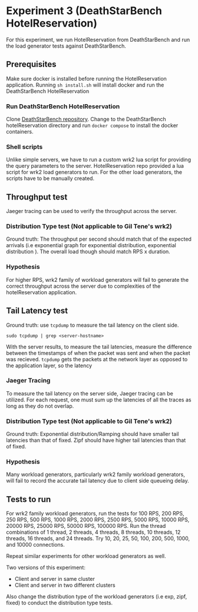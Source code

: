 # Experiment 3 (DeathStarBench HotelReservation)
For this experiment, we run HotelReservation from DeathStarBench and run the load generator tests against DeathStarBench.

## Prerequisites
Make sure docker is installed before running the HotelReservation application. Running `sh install.sh` will install docker and run the DeathStarBench HotelReservation

### Run DeathStarBench HotelReservation
Clone [DeathStarBench repository](https://github.com/delimitrou/DeathStarBench.git). Change to the DeathStarBench hotelReservation directory and run `docker compose` to install the docker containers. 

### Shell scripts
Unlike simple servers, we have to run a custom wrk2 lua script for providing the query parameters to the server. HotelReservation repo provided a lua script for wrk2 load generators to run. For the other load generators, the scripts have to be manually created.

## Throughput test
Jaeger tracing can be used to verify the throughput across the server. 

### Distribution Type test (Not applicable to Gil Tene's wrk2)
Ground truth: The throughput per second should match that of the expected arrivals (i.e exponential graph for exponential distribution, exponential distribution ). The overall load though should match RPS x duration.

### Hypothesis
For higher RPS, wrk2 family of workload generators will fail to generate the correct throughput across the server due to complexities of the hotelReservation application.

## Tail Latency test
Ground truth: use `tcpdump` to measure the tail latency on the client side. 

```
sudo tcpdump | grep <server-hostname>
```

With the server results, to measure the tail latencies, measure the difference between the timestamps of when the packet was sent and when the packet was recieved. `tcpdump` gets the packets at the network layer as opposed to the application layer, so the latency 

### Jaeger Tracing
To measure the tail latency on the server side, Jaeger tracing can be utilized. For each request, one must sum up the latencies of all the traces as long as they do not overlap.

### Distribution Type test (Not applicable to Gil Tene's wrk2)
Ground truth: Exponential distribution/Ramping should have smaller tail latencies than that of fixed. Zipf should have higher tail latencies than that of fixed. 

### Hypothesis
Many workload generators, particularly wrk2 family workload generators, will fail to record the accurate tail latency due to client side queueing delay. 

## Tests to run
For wrk2 family workload generators, run the tests for 100 RPS, 200 RPS, 250 RPS, 500 RPS, 1000 RPS, 2000 RPS, 2500 RPS, 5000 RPS, 10000 RPS, 20000 RPS, 25000 RPS, 50000 RPS, 100000 RPS. Run the thread combinations of 1 thread, 2 threads, 4 threads, 8 threads, 10 threads, 12 threads, 16 threads, and 24 threads. Try 10, 20, 25, 50, 100, 200, 500, 1000, and 10000 connections. 

Repeat similar experiments for other workload generators as well.

Two versions of this experiment:
* Client and server in same cluster
* Client and server in two different clusters

Also change the distribution type of the workload generators (i.e exp, zipf, fixed) to conduct the distribution type tests.